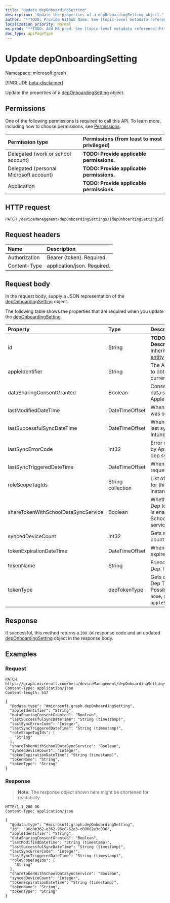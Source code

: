 ```yaml
---
title: "Update depOnboardingSetting"
description: "Update the properties of a depOnboardingSetting object."
author: "**TODO: Provide Github Name. See [topic-level metadata reference](https://msgo.azurewebsites.net/add/document/guidelines/metadata.html#topic-level-metadata)**"
localization_priority: Normal
ms.prod: "**TODO: Add MS prod. See [topic-level metadata reference](https://msgo.azurewebsites.net/add/document/guidelines/metadata.html#topic-level-metadata)**"
doc_type: apiPageType
---
```


# Update depOnboardingSetting
Namespace: microsoft.graph

[!INCLUDE [beta-disclaimer](../../includes/beta-disclaimer.md)]

Update the properties of a [depOnboardingSetting](../resources/deponboardingsetting.md) object.

## Permissions
One of the following permissions is required to call this API. To learn more, including how to choose permissions, see [Permissions](/graph/permissions-reference).

|Permission type|Permissions (from least to most privileged)|
|:---|:---|
|Delegated (work or school account)|**TODO: Provide applicable permissions.**|
|Delegated (personal Microsoft account)|**TODO: Provide applicable permissions.**|
|Application|**TODO: Provide applicable permissions.**|

## HTTP request

<!-- {
  "blockType": "ignored"
}
-->
``` http
PATCH /deviceManagement/depOnboardingSettings/{depOnboardingSettingId}
```

## Request headers
|Name|Description|
|:---|:---|
|Authorization|Bearer {token}. Required.|
|Content-Type|application/json. Required.|

## Request body
In the request body, supply a JSON representation of the [depOnboardingSetting](../resources/deponboardingsetting.md) object.

The following table shows the properties that are required when you update the [depOnboardingSetting](../resources/deponboardingsetting.md).

|Property|Type|Description|
|:---|:---|:---|
|id|String|**TODO: Add Description** Inherited from [entity](../resources/entity.md)|
|appleIdentifier|String|The Apple ID used to obtain the current token.|
|dataSharingConsentGranted|Boolean|Consent granted for data sharing with Apple Dep Service|
|lastModifiedDateTime|DateTimeOffset|When the service was onboarded.|
|lastSuccessfulSyncDateTime|DateTimeOffset|When the service last syned with Intune|
|lastSyncErrorCode|Int32|Error code reported by Apple during last dep sync.|
|lastSyncTriggeredDateTime|DateTimeOffset|When Intune last requested a sync.|
|roleScopeTagIds|String collection|List of Scope Tags for this Entity instance.|
|shareTokenWithSchoolDataSyncService|Boolean|Whether or not the Dep token sharing is enabled with the School Data Sync service.|
|syncedDeviceCount|Int32|Gets synced device count|
|tokenExpirationDateTime|DateTimeOffset|When the token will expire.|
|tokenName|String|Friendly Name for Dep Token|
|tokenType|depTokenType|Gets or sets the Dep Token Type. Possible values are: `none`, `dep`, `appleSchoolManager`.|



## Response

If successful, this method returns a `200 OK` response code and an updated [depOnboardingSetting](../resources/deponboardingsetting.md) object in the response body.

## Examples

### Request
<!-- {
  "blockType": "request",
  "name": "update_deponboardingsetting"
}
-->
``` http
PATCH https://graph.microsoft.com/beta/deviceManagement/depOnboardingSettings/{depOnboardingSettingId}
Content-Type: application/json
Content-length: 517

{
  "@odata.type": "#microsoft.graph.depOnboardingSetting",
  "appleIdentifier": "String",
  "dataSharingConsentGranted": "Boolean",
  "lastSuccessfulSyncDateTime": "String (timestamp)",
  "lastSyncErrorCode": "Integer",
  "lastSyncTriggeredDateTime": "String (timestamp)",
  "roleScopeTagIds": [
    "String"
  ],
  "shareTokenWithSchoolDataSyncService": "Boolean",
  "syncedDeviceCount": "Integer",
  "tokenExpirationDateTime": "String (timestamp)",
  "tokenName": "String",
  "tokenType": "String"
}
```


### Response
>**Note:** The response object shown here might be shortened for readability.
<!-- {
  "blockType": "response",
  "truncated": true
}
-->
``` http
HTTP/1.1 200 OK
Content-Type: application/json

{
  "@odata.type": "#microsoft.graph.depOnboardingSetting",
  "id": "96c8e362-e362-96c8-62e3-c89662e3c896",
  "appleIdentifier": "String",
  "dataSharingConsentGranted": "Boolean",
  "lastModifiedDateTime": "String (timestamp)",
  "lastSuccessfulSyncDateTime": "String (timestamp)",
  "lastSyncErrorCode": "Integer",
  "lastSyncTriggeredDateTime": "String (timestamp)",
  "roleScopeTagIds": [
    "String"
  ],
  "shareTokenWithSchoolDataSyncService": "Boolean",
  "syncedDeviceCount": "Integer",
  "tokenExpirationDateTime": "String (timestamp)",
  "tokenName": "String",
  "tokenType": "String"
}
```

